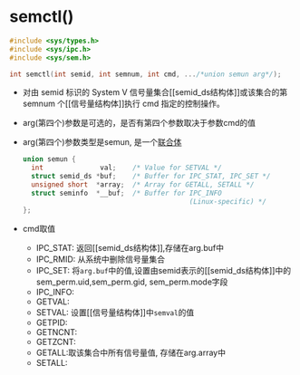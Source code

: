 # semctl()

```c
#include <sys/types.h>
#include <sys/ipc.h>
#include <sys/sem.h>

int semctl(int semid, int semnum, int cmd, .../*union semun arg*/);
```

- 对由 semid 标识的 System V 信号量集合[[semid_ds结构体]]或该集合的第 semnum 个[[信号量结构体]]执行 cmd 指定的控制操作。
- arg(第四个)参数是可选的，是否有第四个参数取决于参数cmd的值
- arg(第四个)参数类型是semun, 是一个[联合体](c++-union.md)

  ```c
  union semun {
    int              val;    /* Value for SETVAL */
    struct semid_ds *buf;    /* Buffer for IPC_STAT, IPC_SET */
    unsigned short  *array;  /* Array for GETALL, SETALL */
    struct seminfo  *__buf;  /* Buffer for IPC_INFO
                                           (Linux-specific) */
  };
  ```
  
- cmd取值 
  - IPC_STAT: 返回[[semid_ds结构体]],存储在arg.buf中
  - IPC_RMID: 从系统中删除信号量集合
  - IPC_SET: 将`arg.buf`中的值,设置由semid表示的[[semid_ds结构体]]中的sem_perm.uid,sem_perm.gid, sem_perm.mode字段
  - IPC_INFO:
  - GETVAL:
  - SETVAL: 设置[[信号量结构体]]中`semval`的值
  - GETPID:
  - GETNCNT:
  - GETZCNT:
  - GETALL:取该集合中所有信号量值, 存储在arg.array中
  - SETALL:
  
